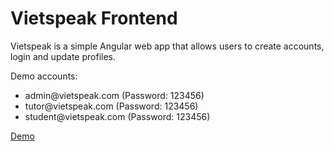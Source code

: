 
# Vietspeak Frontend

Vietspeak is a simple Angular web app that allows users to create accounts, login and update profiles.

Demo accounts:
<ul>
  <li>admin@vietspeak.com (Password: 123456)</li>
  <li>tutor@vietspeak.com (Password: 123456)</li>
  <li>student@vietspeak.com (Password: 123456)</li>
</ul>

[Demo](https://vietspeak-frontend.vercel.app)


